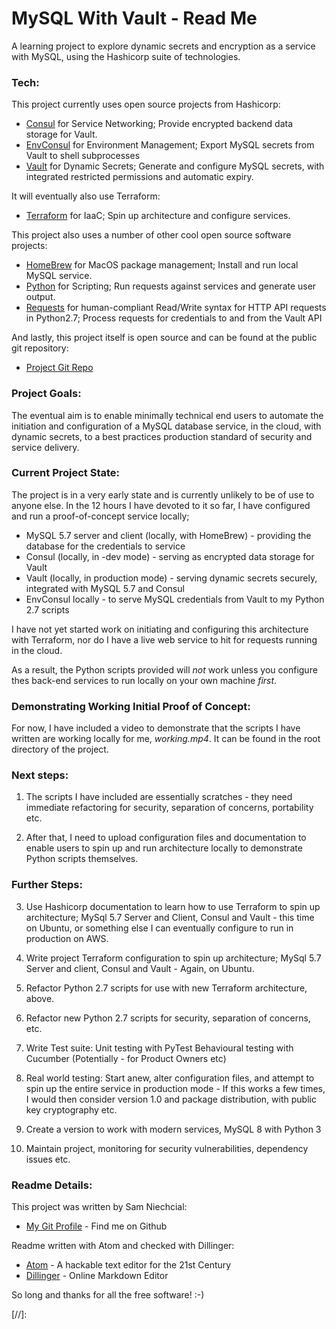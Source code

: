 # MySQL With Vault - Read Me

A learning project to explore dynamic secrets and encryption as a service with MySQL, using the Hashicorp suite of technologies.

### Tech:

This project currently uses open source projects from Hashicorp:

* [Consul](https://www.consul.io/) for Service Networking; Provide encrypted backend data storage for Vault.
* [EnvConsul] for Environment Management; Export MySQL secrets from Vault to shell subprocesses
* [Vault] for Dynamic Secrets; Generate and configure MySQL secrets, with integrated restricted permissions and automatic expiry.

It will eventually also use Terraform:
* [Terraform] for IaaC; Spin up architecture and configure services.

This project also uses a number of other cool open source software projects:

* [HomeBrew] for MacOS package management; Install and run local MySQL service.
* [Python] for Scripting; Run requests against services and generate user output.
* [Requests] for human-compliant Read/Write syntax for HTTP API requests in Python2.7; Process requests for credentials to and from the Vault API

And lastly, this project itself is open source and can be found at the public git repository:
* [Project Git Repo]

### Project Goals:

The eventual aim is to enable minimally technical end users to automate the initiation and configuration of a MySQL database service, in the cloud, with dynamic secrets, to a best practices production standard of security and service delivery.

### Current Project State:

The project is in a very early state and is currently unlikely to be of use to anyone else.
In the 12 hours I have devoted to it so far, I have configured and run a proof-of-concept service locally;

 - MySQL 5.7 server and client (locally, with HomeBrew) - providing the database for the credentials to service
 - Consul (locally, in -dev mode) - serving as encrypted data storage for Vault
 - Vault (locally, in production mode) - serving dynamic secrets securely, integrated with MySQL 5.7 and Consul
 - EnvConsul locally - to serve MySQL credentials from Vault to my Python 2.7 scripts

I have not yet started work on initiating and configuring this architecture with Terraform, nor do I have a live web service to hit for requests running in the cloud.

As a result, the Python scripts provided will *not* work unless you configure thes back-end services to run locally on your own machine *first*.

### Demonstrating Working Initial Proof of Concept:

For now, I have included a video to demonstrate that the scripts I have written are working locally for me, *working.mp4*. It can be found in the root directory of the project.

### Next steps:

1. The scripts I have included are essentially scratches - they need immediate refactoring for security, separation of concerns, portability etc.

2. After that, I need to upload configuration files and documentation to enable users to spin up and run architecture locally to demonstrate Python scripts themselves.

### Further Steps:

3. Use Hashicorp documentation to learn how to use Terraform to spin up architecture; MySql 5.7 Server and Client, Consul and Vault - this time on Ubuntu, or something else I can eventually configure to run in production on AWS.

4. Write project Terraform configuration to spin up architecture; MySql 5.7 Server and client, Consul and Vault - Again, on Ubuntu.

5. Refactor Python 2.7 scripts for use with new Terraform architecture, above.

6. Refactor new Python 2.7 scripts for security, separation of concerns, etc.

7. Write Test suite:
Unit testing with PyTest
Behavioural testing with Cucumber (Potentially - for Product Owners etc)

8. Real world testing: Start anew, alter configuration files, and attempt to spin up the entire service in production mode - If this works a few times, I would then consider version 1.0 and package distribution, with public key cryptography etc.

9. Create a version to work with modern services, MySQL 8 with Python 3

10. Maintain project, monitoring for security vulnerabilities, dependency issues etc.

### Readme Details:

This project was written by Sam Niechcial:
* [My Git Profile] - Find me on Github

Readme written with Atom and checked with Dillinger:

* [Atom] - A hackable text editor for the 21st Century
* [Dillinger] - Online Markdown Editor

So long and thanks for all the free software! :-)

[//]:

  [My Git Profile]: <"https://github.com/SamNiechcial">
  [Project Git Repo]: <"https://github.com/SamNiechcial/MySQL-With-Vault">

  [Atom]: <"https://atom.io/">
  [Consul]: <"https://www.consul.io/">
  [Dillinger]: <"https://dillinger.io/">
  [EnvConsul]: <"https://github.com/hashicorp/envconsul/">
  [HomeBrew]: <"https://brew.sh/">
  [Python]: <"https://www.python.org/">
  [Requests]: <"https://pypi.org/project/requests/">
  [Terraform]: <"https://www.terraform.io/">
  [Vault]: <"https://www.vaultproject.io/">
